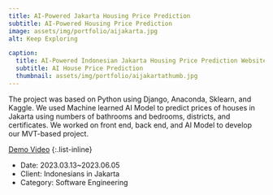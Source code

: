 ```yaml
---
title: AI-Powered Jakarta Housing Price Prediction
subtitle: AI-Powered Housing Price Prediction
image: assets/img/portfolio/aijakarta.jpg
alt: Keep Exploring

caption:
  title: AI-Powered Indonesian Jakarta Housing Price Prediction Website
  subtitle: AI House Price Prediction
  thumbnail: assets/img/portfolio/aijakartathumb.jpg
---
```

The project was based on Python using Django, Anaconda, Sklearn, and Kaggle. 
We used Machine learned AI Model to predict prices of houses in Jakarta using numbers of bathrooms and bedrooms, districts, and certificates.
We worked on front end, back end, and AI Model to develop our MVT-based project.

[Demo Video](https://www.youtube.com/watch?v=7DFryPAf9b0)
{:.list-inline}
- Date: 2023.03.13~2023.06.05
- Client: Indonesians in Jakarta
- Category: Software Engineering

